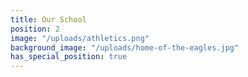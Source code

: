 ```yaml
---
title: Our School
position: 2
image: "/uploads/athletics.png"
background_image: "/uploads/home-of-the-eagles.jpg"
has_special_position: true
---
```


